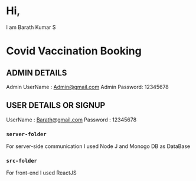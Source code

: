 # Hi,
I am Barath Kumar S 

# Covid Vaccination Booking

## ADMIN DETAILS
Admin UserName : Admin@gmail.com
Admin Password:  12345678

## USER DETAILS OR SIGNUP
UserName :  Barath@gmail.com
Password :  12345678

### `server-folder`
For server-side communication I used Node J and Monogo DB as DataBase

### `src-folder`
For front-end I used ReactJS


 
